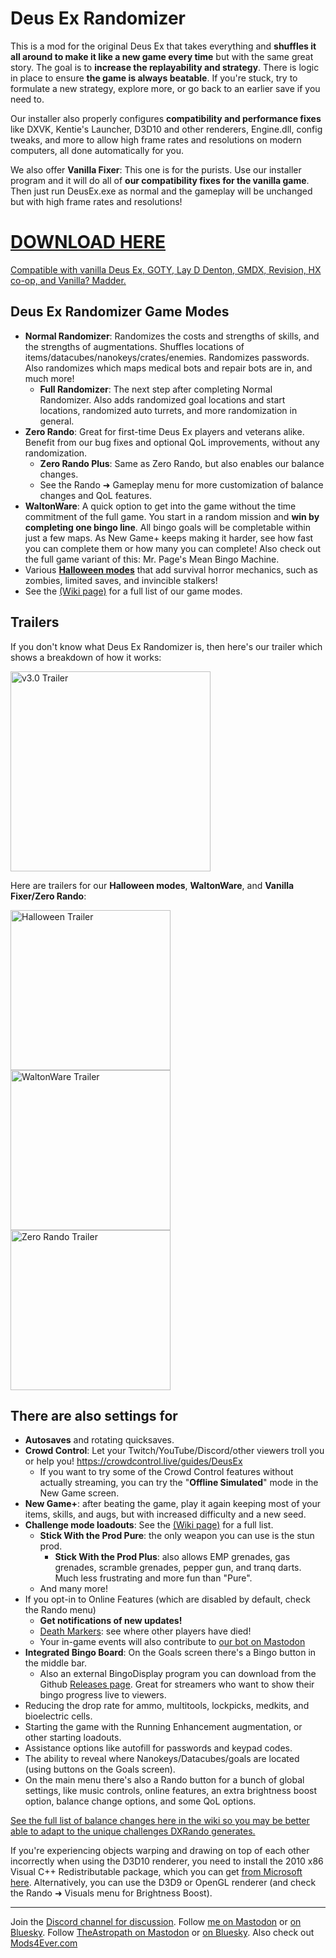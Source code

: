 # Deus Ex Randomizer

This is a mod for the original Deus Ex that takes everything and **shuffles it all around to make it like a new game every time** but with the same great story. The goal is to **increase the replayability and strategy**. There is logic in place to ensure **the game is always beatable**. If you're stuck, try to formulate a new strategy, explore more, or go back to an earlier save if you need to.

Our installer also properly configures **compatibility and performance fixes** like DXVK, Kentie's Launcher, D3D10 and other renderers, Engine.dll, config tweaks, and more to allow high frame rates and resolutions on modern computers, all done automatically for you.

We also offer **Vanilla Fixer**: This one is for the purists. Use our installer program and it will do all of **our compatibility fixes for the vanilla game**. Then just run DeusEx.exe as normal and the gameplay will be unchanged but with high frame rates and resolutions!

# [DOWNLOAD HERE](https://mods4ever.com/)

[Compatible with vanilla Deus Ex, GOTY, Lay D Denton, GMDX, Revision, HX co-op, and Vanilla? Madder.](https://mods4ever.com/)

## Deus Ex Randomizer Game Modes
  - **Normal Randomizer**: Randomizes the costs and strengths of skills, and the strengths of augmentations. Shuffles locations of items/datacubes/nanokeys/crates/enemies. Randomizes passwords. Also randomizes which maps medical bots and repair bots are in, and much more!
    - **Full Randomizer**: The next step after completing Normal Randomizer. Also adds randomized goal locations and start locations, randomized auto turrets, and more randomization in general.
  - **Zero Rando**: Great for first-time Deus Ex players and veterans alike. Benefit from our bug fixes and optional QoL improvements, without any randomization.
    - **Zero Rando Plus**: Same as Zero Rando, but also enables our balance changes.
    - See the Rando ➜ Gameplay menu for more customization of balance changes and QoL features.
  - **WaltonWare**: A quick option to get into the game without the time commitment of the full game. You start in a random mission and **win by completing one bingo line**. All bingo goals will be completable within just a few maps. As New Game+ keeps making it harder, see how fast you can complete them or how many you can complete! Also check out the full game variant of this: Mr. Page's Mean Bingo Machine.
  - Various [**Halloween modes**](https://www.youtube.com/watch?v=FbzNkWJXZ1o) that add survival horror mechanics, such as zombies, limited saves, and invincible stalkers!
  - See the [(Wiki page)](https://github.com/Die4Ever/deus-ex-randomizer/wiki/Game-Modes) for a full list of our game modes.

## Trailers

If you don't know what Deus Ex Randomizer is, then here's our trailer which shows a breakdown of how it works:

<a href="https://www.youtube.com/watch?v=V3mTcG6xeq4&list=PLZIQTa_kwZhBksj7UzcahPiRaHk87fWch&index=1" target="_blank">
<img src="https://img.youtube.com/vi/V3mTcG6xeq4/maxresdefault.jpg" alt="v3.0 Trailer" width="320"/></a>

Here are trailers for our **Halloween modes**, **WaltonWare**, and **Vanilla Fixer/Zero Rando**:

<a href="https://www.youtube.com/watch?v=FbzNkWJXZ1o&list=PLZIQTa_kwZhBksj7UzcahPiRaHk87fWch&index=1" target="_blank">
<img src="https://github.com/user-attachments/assets/d92bea02-55a3-462d-ac5f-45e3d56a7497" alt="Halloween Trailer" width="256"/></a> <a href="https://www.youtube.com/watch?v=XjTGcj8wmoM&list=PLZIQTa_kwZhBksj7UzcahPiRaHk87fWch&index=1" target="_blank">
<img src="https://github.com/Die4Ever/deus-ex-randomizer/assets/30947252/25e46939-3694-40f9-beec-20196183fcfd" alt="WaltonWare Trailer" width="256"/></a> <a href="https://www.youtube.com/watch?v=ksoj1QMoGIc&list=PLZIQTa_kwZhBksj7UzcahPiRaHk87fWch&index=1" target="_blank">
<img src="https://img.youtube.com/vi/ksoj1QMoGIc/maxresdefault.jpg" alt="Zero Rando Trailer" width="256"/></a>

## There are also settings for
- **Autosaves** and rotating quicksaves.
- **Crowd Control**: Let your Twitch/YouTube/Discord/other viewers troll you or help you! https://crowdcontrol.live/guides/DeusEx
    - If you want to try some of the Crowd Control features without actually streaming, you can try the "**Offline Simulated**" mode in the New Game screen.
- **New Game+**: after beating the game, play it again keeping most of your items, skills, and augs, but with increased difficulty and a new seed.
- **Challenge mode loadouts**: See the [(Wiki page)](https://github.com/Die4Ever/deus-ex-randomizer/wiki/Loadouts) for a full list.
    - **Stick With the Prod Pure**: the only weapon you can use is the stun prod.
        - **Stick With the Prod Plus**: also allows EMP grenades, gas grenades, scramble grenades, pepper gun, and tranq darts.<br>Much less frustrating and more fun than "Pure".
    - And many more!
- If you opt-in to Online Features (which are disabled by default, check the Rando menu)
  - **Get notifications of new updates!**
  - [Death Markers](https://github.com/Die4Ever/deus-ex-randomizer/wiki/Death-Markers): see where other players have died!
  - Your in-game events will also contribute to [our bot on Mastodon](https://mastodon.social/@DXRandoActivity)
- **Integrated Bingo Board**: On the Goals screen there's a Bingo button in the middle bar.
  - Also an external BingoDisplay program you can download from the Github [Releases page](https://github.com/Die4Ever/deus-ex-randomizer/releases/latest). Great for streamers who want to show their bingo progress live to viewers.
- Reducing the drop rate for ammo, multitools, lockpicks, medkits, and bioelectric cells.
- Starting the game with the Running Enhancement augmentation, or other starting loadouts.
- Assistance options like autofill for passwords and keypad codes.
- The ability to reveal where Nanokeys/Datacubes/goals are located (using buttons on the Goals screen).
- On the main menu there's also a Rando button for a bunch of global settings, like music controls, online features, an extra brightness boost option, balance change options, and some QoL options.

[See the full list of balance changes here in the wiki so you may be better able to adapt to the unique challenges DXRando generates.](https://github.com/Die4Ever/deus-ex-randomizer/wiki/Balance-Changes)

If you're experiencing objects warping and drawing on top of each other incorrectly when using the D3D10 renderer, you need to install the 2010 x86 Visual C++ Redistributable package, which you can get [from Microsoft here](https://download.microsoft.com/download/1/6/5/165255E7-1014-4D0A-B094-B6A430A6BFFC/vcredist_x86.exe). Alternatively, you can use the D3D9 or OpenGL renderer (and check the Rando ➜ Visuals menu for Brightness Boost).

---

Join the [Discord channel for discussion](https://discord.gg/daQVyAp2ds). Follow [me on Mastodon](https://mastodon.gamedev.place/@Die4ever) or [on Bluesky](https://bsky.app/profile/Die4ever.mastodon.gamedev.place.ap.brid.gy). Follow [TheAstropath on Mastodon](https://mstdn.ca/@theastropath) or [on Bluesky](https://bsky.app/profile/theastropath.mstdn.ca.ap.brid.gy). Also check out [Mods4Ever.com](https://mods4ever.com)
